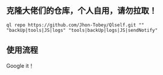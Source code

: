 
## 克隆大佬们的仓库，个人自用，请勿拉取！ 

```
ql repo https://github.com/Jhon-Tobey/Qlself.git "" "backUp|tools|JS|logs" "tools|backUp|logs|JS|sendNotify"

```

## 使用流程

Google it！

